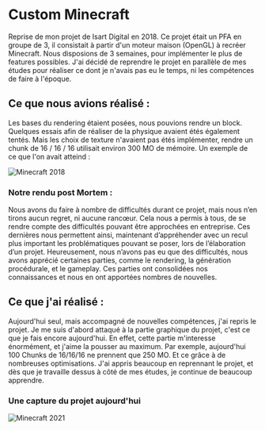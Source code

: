 # Custom Minecraft
Reprise de mon projet de Isart Digital en 2018.
Ce projet était un PFA en groupe de 3, il consistait à partir d'un moteur maison (OpenGL) à recréer Minecraft.
Nous disposions de 3 semaines, pour implémenter le plus de features possibles.
J'ai décidé de reprendre le projet en parallèle de mes études pour réaliser ce dont je n'avais pas eu le temps, ni les compétences de faire à l'époque.

## Ce que nous avions réalisé :

Les bases du rendering étaient posées, nous pouvions rendre un block.
Quelques essais afin de réaliser de la physique avaient étés également tentés.
Mais les choix de texture n'avaient pas étés implémenter, rendre un chunk de 16 / 16 / 16 utilisait environ 300 MO de mémoire.
Un exemple de ce que l'on avait atteind :

![Minecraft 2018](https://i.ibb.co/f9YWJJV/Gen-Opengl.png)

### Notre rendu post Mortem :

Nous avons du faire à nombre de difficultés durant ce projet, mais nous n’en tirons aucun regret, ni aucune rancœur. Cela nous a permis à tous, de se rendre compte des difficultés pouvant être approchées en entreprise. Ces dernières nous permettent ainsi, maintenant d’appréhender avec un recul plus important les problématiques pouvant se poser, lors de l’élaboration d’un projet.
Heureusement, nous n’avons pas eu que des difficultés, nous avons apprécié certaines parties, comme le rendering, la génération procédurale, et le gameplay. Ces parties ont consolidées nos connaissances et nous en ont apportées nombres de nouvelles.

## Ce que j'ai réalisé :

Aujourd'hui seul, mais accompagné de nouvelles compétences, j'ai repris le projet.
Je me suis d'abord attaqué à la partie graphique du projet, c'est ce que je fais encore aujourd'hui.
En effet, cette partie m'interesse énormément, et j'aime la pousser au maximum.
Par exemple, aujourd'hui 100 Chunks de 16/16/16 ne prennent que 250 MO.
Et ce grâce à de nombreuses optimisations.
J'ai appris beaucoup en reprennant le projet, et dès que je travaille dessus à côté de mes études, je continue de beaucoup apprendre.

### Une capture du projet aujourd'hui
![Minecraft 2021](https://i.ibb.co/3WJgmym/Arbres.jpg)
